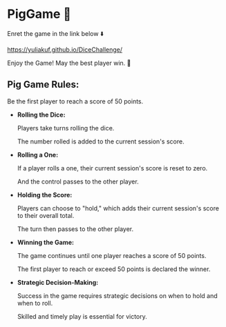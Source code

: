 # PigGame 🐷
Enret the game in the link below ⬇️

https://yuliakuf.github.io/DiceChallenge/

Enjoy the Game! May the best player win. 🎲

## Pig Game Rules:
Be the first player to reach a score of 50 points.

- **Rolling the Dice:**
  
  Players take turns rolling the dice.

  The number rolled is added to the current session's score.

- **Rolling a One:**
  
  If a player rolls a one, their current session's score is reset to zero.

  And the control passes to the other player.

- **Holding the Score:**
  
  Players can choose to "hold," which adds their current session's score to their overall total.

  The turn then passes to the other player.

- **Winning the Game:**
  
  The game continues until one player reaches a score of 50 points.

  The first player to reach or exceed 50 points is declared the winner.

- **Strategic Decision-Making:**

  Success in the game requires strategic decisions on when to hold and when to roll.

  Skilled and timely play is essential for victory.

